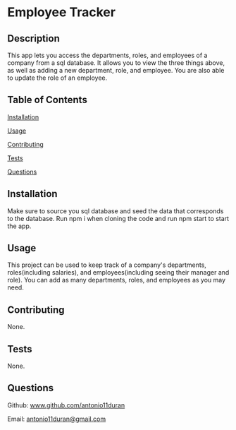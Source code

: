 # Employee Tracker

## Description

This app lets you access the departments, roles, and employees of a company from a sql database. It allows you to view the three things above, as well as adding a new department, role, and employee. You are also able to update the role of an employee.

## Table of Contents

[Installation](#installation)

[Usage](#usage)

[Contributing](#contributing)

[Tests](#tests)

[Questions](#questions)

## Installation

Make sure to source you sql database and seed the data that corresponds to the database. Run npm i when cloning the code and run npm start to start the app.

## Usage

This project can be used to keep track of a company's departments, roles(including salaries), and employees(including seeing their manager and role). You can add as many departments, roles, and employees as you may need.

## Contributing

None.

## Tests

None.

## Questions

Github: www.github.com/antonio11duran

Email: antonio11duran@gmail.com
